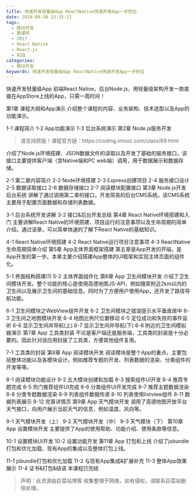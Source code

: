 ```yaml
---
title: 快速开发轻量级App ReactNative快速开发App一步到位  
date: 2018-09-30 13:35:21
tags:
  - 移动开发
  - 慕课网
  - 2017
  - React Native
  - React.js
  - 实战
categories:
  - 移动开发
keywords: 快速开发轻量级App ReactNative快速开发App一步到位  
---
```

快速开发轻量级App
前端React Native，后台Node.js，用轻量级架构开发一款直接在AppStore上线的App，只需一周时间！


第1章 课程大纲和App演示
介绍整个课程的内容、业务架构、技术选型以及App的功能演示。

1-1 课程简介
1-2 App功能演示
1-3 后台系统演示
第2章 Node.js服务开发

<!-- more -->
<blockquote class="blockquote-center">
请支持原版！课程官方链：https://coding.imooc.com/class/69.html</blockquote>
</blockquote>


介绍了Node.js环境搭建、JSON数据文件的读取以及开发了基础的服务接口。该接口主要提供客户端（含Native端和PC web端）调用，用于数据展示和数据存储。

2-1 第二章内容简介
2-2 Node环境搭建
2-3 Express创建项目
2-4 服务接口设计
2-5 数据读取接口
2-6 数据存储接口
2-7 阅读模块配置接口
第3章 Node.js开发后台系统
讲解了通过调用第二章的接口，开发简易的后台CMS系统。该CMS系统主要用于配置页面数据和存储列表数据。

3-1 后台系统开发讲解
3-2 接口&后台开发总结
第4章 React Native环境搭建和入门
主要讲解React Native的环境搭建、项目运行的注意事项以及生命周期的简单介绍。通过该章，可以简单快速的了解下React Native的基础知识。

4-1 React Native环境搭建
4-2 React Native运行项目注意事项
4-3 ReactNative生命周期简单介绍
第5章 App主体界面框架搭建
第五章是App开发的开端，是App开发的第一步。本章主要介绍搭建App整体的UI框架和实现主体页面的组件化。

5-1 界面结构搭建(1)
5-2 主体界面组件化
第6章 App 卫生间模块开发
介绍了卫生间模块开发。整个功能的核心是使用高德地图JS-API，例如搜索附近2km以内的卫生间以及展示卫生间的基础信息。同时为了方便用户使用App，还开发了路径导航功能。

6-1 卫生间模块之WebView组件开发
6-2 卫生间模块之错误提示水平垂直居中
6-3 卫生间之地图模块开发
6-4 地图比例尺位置移动
6-5 定位成功和失败的事件监听
6-6 显示卫生间并导航(上)
6-7 显示卫生间并导航(下)
6-8 附近的卫生间模拟器演示
第7章 App 工具类封装
不论是客户端还是服务端，工具类的封装是十分必要的。因此针对该应用封装了工具类，方便其他组件复用。

7-1 工具类的封装
第8章 App 阅读模块开发
阅读模块是整个App的重点，主要包括整体功能以及各模块设计。例如推荐专题的开发、列表数据的渲染、分类组件的开发等等。

8-1 阅读模块功能设计
8-2 五大模块创建和加载
8-3 搜索组件UI开发
8-4 推荐专题完成
8-5 热门推荐组件UI完成
8-6 分类组件UI开发完成
8-7 推荐主题数据渲染
8-8 分类专题数据渲染
8-9 列表组件数据传递
8-10 列表使用listview组件
8-11 数据列表展示
8-12 完善详情页
第9章 App 天气模块开发
调用了高德地图开放平台天气接口，向用户展示当前天气的信息，例如温度、风向等。

9-1 天气模块开发（上）
9-2 天气模块开发（中）
9-3 天气模块（下）
第10章 App 设置模块开发
主要提供了App的使用帮助、功能介绍、使用条款等信息。

10-1 设置模块UI开发
10-2 设置功能开发
第11章 App 打包和上线
介绍了jsbundle 打包和优化加载、现有App的集成以及整体打包上线。

11-1 jsbundle打包和优化加载
11-2 与现有App集成&扩展补充
11-3 整体App效果展示
11-4 证书&打包&结语
本课程已完结

<blockquote class="blockquote-center">声明：此资源由巨菜站博客 收集整理于网络，如有侵权，请联系巨菜站删除处理。</blockquote>

<div id="jspay" sid="MdYvRx65122" style="display:none">MdYvRx65122</div>
<script type="text/javascript" src="https://www.fageka.com/j.js"></script>
<script type="text/javascript" src="https://www.fageka.com/f.js" charset="utf-8"></script>
